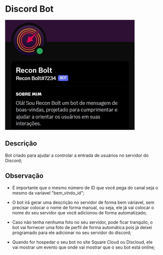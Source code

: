 # Discord Bot

![ReconBolt](Recon%20Bolt.jpeg)

## Descrição

Bot criado para ajudar a controlar a entrada de usuários no servidor do Discord;

## Observação

- É importante que o mesmo número de ID que você pega do canal seja o mesmo da variavel "bem_vindo_id";

- O bot irá gerar uma descrição no servidor de forma bem váriavel, sem precisar colocar o nome de forma manual, ou seja, ele já vai colocar o nome do seu servidor que você adicionou de forma automatizado;

- Caso não tenha nenhuma foto no seu servidor, pode ficar tranquilo, o bot vai fornecer uma foto de perfil de forma automática pois já deixei programado para ele adicionar no seu servidor do discord;

- Quando for hospedar o seu bot no site Square Cloud ou Discloud, ele vai mostrar um evento que onde vai mostrar que o seu bot está online;